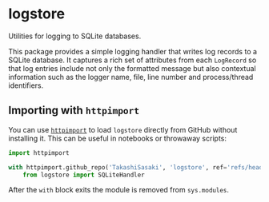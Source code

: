 # logstore

Utilities for logging to SQLite databases.

This package provides a simple logging handler that writes log records to a
SQLite database.  It captures a rich set of attributes from each
``LogRecord`` so that log entries include not only the formatted message but
also contextual information such as the logger name, file, line number and
process/thread identifiers.

## Importing with `httpimport`

You can use [`httpimport`](https://pypi.org/project/httpimport/) to load
``logstore`` directly from GitHub without installing it.  This can be useful
in notebooks or throwaway scripts:

```python
import httpimport

with httpimport.github_repo('TakashiSasaki', 'logstore', ref='refs/heads/main/src'):
    from logstore import SQLiteHandler

```

After the ``with`` block exits the module is removed from ``sys.modules``.
